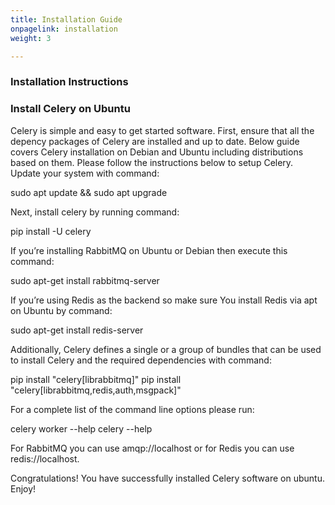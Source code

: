 ```yaml
---
title: Installation Guide
onpagelink: installation
weight: 3

---
```


### **Installation Instructions**

### Install Celery on Ubuntu

Celery is simple and easy to get started software. First, ensure that all the depency packages of Celery are installed and up to date. Below guide covers Celery installation on Debian and Ubuntu including distributions based on them. Please follow the instructions below to setup Celery. Update your system with command:

sudo apt update && sudo apt upgrade

Next, install celery by running command:

pip install -U celery

If you’re installing RabbitMQ on Ubuntu or Debian then execute this command:

sudo apt-get install rabbitmq-server

If you’re using Redis as the backend so make sure You install Redis via apt on Ubuntu by command:

sudo apt-get install redis-server

Additionally, Celery defines a single or a group of bundles that can be used to install Celery and the required dependencies with command:

pip install "celery[librabbitmq]"
pip install "celery[librabbitmq,redis,auth,msgpack]"

For a complete list of the command line options please run:

celery worker --help
celery --help

For RabbitMQ you can use amqp://localhost or for Redis you can use redis://localhost.

Congratulations! You have successfully installed Celery software on ubuntu. Enjoy!